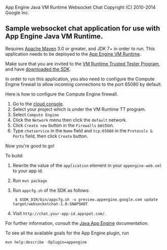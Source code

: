 App Engine Java VM Runtime Websocket Chat
Copyright (C) 2010-2014 Google Inc.

## Sample websocket chat application for use with App Engine Java VM Runtime.

Requires [Apache Maven](http://maven.apache.org) 3.0 or greater, and
JDK 7+ in order to run.  This application needs to be deployed to the
[App Engine VM Runtime][1].

Make sure that you are invited to the [VM Runtime Trusted Tester
Program][2], and have [downloaded the SDK](http://commondatastorage.googleapis.com/gae-vm-runtime-tt/vmruntime_sdks.html).

In order to run this application, you also need to configure the
Compute Engine firewall to allow incoming connections to the port 65080
by default.

Here is how to configure the Compute Engine firewall.

1. Go to the [cloud console][3].
2. Select your project which is under the VM Runtime TT program.
3. Select `Compute Engine`
4. Click the `Network` menu then click the `default` network.
5. Click `Create new` button in the `Firewalls` section.
6. Type `chatservice` in the `Name` field and `tcp:65080` in the
`Protocols & Ports` field, then click `Create` button.

Now you're good to go!

To build:

1. Rewrite the value of the `application` element in your `appengine-web.xml` to your app id.
2. Run `mvn package`
3. Run `appcfg.sh` of the SDK as follows:

        $ $SDK_DIR/bin/appcfg.sh -s preview.appengine.google.com update target/websocketchat-1.0-SNAPSHOT

4. Visit `http://chat.your-app-id.appspot.com/`.

For further information, consult the [Java App
Engine](https://developers.google.com/appengine/docs/java/overview)
documentation.

To see all the available goals for the App Engine plugin, run

    mvn help:describe -Dplugin=appengine

[1]: https://docs.google.com/document/d/1VH1oVarfKILAF_TfvETtPPE3TFzIuWqsa22PtkRkgJ4
[2]: https://groups.google.com/forum/?fromgroups#!topic/google-appengine/gRZNqlQPKys
[3]: https://cloud.google.com/console
